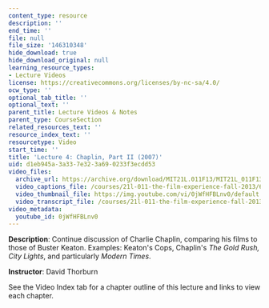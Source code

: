 ```yaml
---
content_type: resource
description: ''
end_time: ''
file: null
file_size: '146310348'
hide_download: true
hide_download_original: null
learning_resource_types:
- Lecture Videos
license: https://creativecommons.org/licenses/by-nc-sa/4.0/
ocw_type: ''
optional_tab_title: ''
optional_text: ''
parent_title: Lecture Videos & Notes
parent_type: CourseSection
related_resources_text: ''
resource_index_text: ''
resourcetype: Video
start_time: ''
title: 'Lecture 4: Chaplin, Part II (2007)'
uid: d1eb945a-3a33-7e32-3a69-0233f3ecdd53
video_files:
  archive_url: https://archive.org/download/MIT21L.011F13/MIT21L_011F13_L04_300k.mp4
  video_captions_file: /courses/21l-011-the-film-experience-fall-2013/652ba0248afc57b199c4fa5b16bf8937_0jWfHFBLnv0.vtt
  video_thumbnail_file: https://img.youtube.com/vi/0jWfHFBLnv0/default.jpg
  video_transcript_file: /courses/21l-011-the-film-experience-fall-2013/b1cb3a1d7d616e10b176b5c3ac0b0a6d_0jWfHFBLnv0.pdf
video_metadata:
  youtube_id: 0jWfHFBLnv0
---
```


**Description**: Continue discussion of Charlie Chaplin, comparing his films to those of Buster Keaton. Examples: Keaton's Cops, Chaplin's _The Gold Rush, City Lights_, and particularly _Modern Times_.

**Instructor**: David Thorburn

See the Video Index tab for a chapter outline of this lecture and links to view each chapter.

